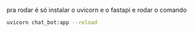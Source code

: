 pra rodar é só instalar o uvicorn e o fastapi e rodar o comando 
```bash
uvicorn chat_bot:app --reload
```